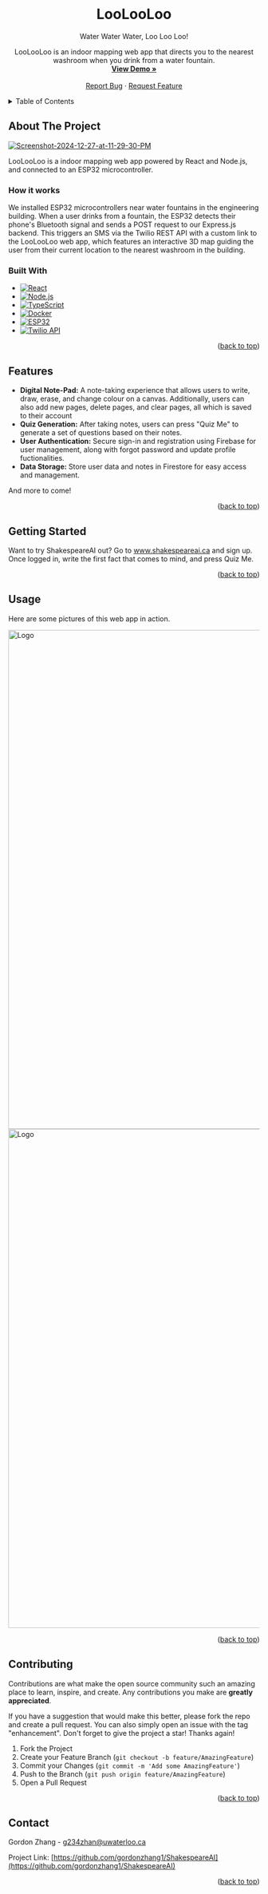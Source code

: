 <!-- Improved compatibility of back to top link: See: https://github.com/othneildrew/Best-README-Template/pull/73 -->
<a id="readme-top"></a>
<!--
*** Thanks for checking out the Best-README-Template. If you have a suggestion
*** that would make this better, please fork the repo and create a pull request
*** or simply open an issue with the tag "enhancement".
*** Don't forget to give the project a star!
*** Thanks again! Now go create something AMAZING! :D
-->



<!-- PROJECT SHIELDS -->
<!--
*** I'm using markdown "reference style" links for readability.
*** Reference links are enclosed in brackets [ ] instead of parentheses ( ).
*** See the bottom of this document for the declaration of the reference variables
*** for contributors-url, forks-url, etc. This is an optional, concise syntax you may use.
*** https://www.markdownguide.org/basic-syntax/#reference-style-links
-->




<!-- PROJECT LOGO -->
<br />
<div align="center">

<h1 align="center">LooLooLoo</h1>

  <p align="center">
Water Water Water, Loo Loo Loo! 

LooLooLoo is an indoor mapping web app that directs you to the nearest washroom when you drink from a water fountain.     <br />
    <a href="https://www.youtube.com/watch?v=lmbQf5aHT-o" target="_blank"><strong>View Demo »</strong></a>
    <br />
    <br />
    <a href="https://github.com/gordonzhang1/ShakespeareAI/issues/new?labels=bug&template=bug-report---.md">Report Bug</a>
    ·
    <a href="https://github.com/gordonzhang1/ShakespeareAI/issues/new?labels=enhancement&template=feature-request---.md">Request Feature</a>
  </p>
</div>



<!-- TABLE OF CONTENTS -->
<details>
  <summary>Table of Contents</summary>
  <ol>
    <li>
      <a href="#about-the-project">About The Project</a>
      <ul>
        <li><a href="#built-with">Built With</a></li>
      </ul>
    </li>
    <li>
      <a href="#getting-started">Getting Started</a>
    </li>
    <li><a href="#usage">Usage</a></li>
    <li><a href="#contributing">Contributing</a></li>
    <li><a href="#contact">Contact</a></li>
  </ol>
</details>



<!-- ABOUT THE PROJECT -->
## About The Project
<a href="https://github.com/gordonzhang1/LooLooLoo1"><img src="https://i.ibb.co/Wkzbj63/Screenshot-2024-12-27-at-11-29-30-PM.png" alt="Screenshot-2024-12-27-at-11-29-30-PM" border="0"></a>

  <p>  LooLooLoo is a indoor mapping web app powered by React and Node.js, and connected to an ESP32 microcontroller.
</p>

<h3>  How it works
</h3>
<p>
We installed ESP32 microcontrollers near water fountains in the engineering building. When a user drinks from a fountain, the ESP32 detects their phone's Bluetooth signal and sends a POST request to our Express.js backend. This triggers an SMS via the Twilio REST API with a custom link to the LooLooLoo web app, which features an interactive 3D map guiding the user from their current location to the nearest washroom in the building.

</p>


### Built With

* [![React][React.js]][React-url]
* [![Node.js][Node.js]][Node-url]
* [![TypeScript][TypeScript]][TypeScript-url]
* [![Docker][Docker]][Docker-url]
* [![ESP32][ESP32]][ESP32-url]
* [![Twilio API][Twilio-API]][Twilio-API-url]





<p align="right">(<a href="#readme-top">back to top</a>)</p>

## Features
<ul>
  <li><strong>Digital Note-Pad:</strong> A note-taking experience that allows users to write, draw, erase, and change colour on a canvas. Additionally, users can also add new pages, delete pages, and clear pages, all which is saved to their account</li>
  <li><strong>Quiz Generation:</strong> After taking notes, users can press "Quiz Me" to generate a set of questions based on their notes.</li>
  <li><strong>User Authentication:</strong> Secure sign-in and registration using Firebase for user management, along with forgot password and update profile fuctionalities.</li>
  <li><strong>Data Storage:</strong> Store user data and notes in Firestore for easy access and management.</li>
</ul>
And more to come! 
<p align="right">(<a href="#readme-top">back to top</a>)</p>



<!-- GETTING STARTED -->
## Getting Started

<p>Want to try ShakespeareAI out? Go to <a href="https://www.shakespeareai.ca/">www.shakespeareai.ca</a> and sign up. Once logged in, write the first fact that comes to mind, and press Quiz Me.</p>
<p align="right">(<a href="#readme-top">back to top</a>)</p>



<!-- USAGE EXAMPLES -->
## Usage

<p>Here are some pictures of this web app in action.</p>
<img src="/src/assets/sa-cover.jpeg" alt="Logo" width="1000" height="auto">
<img src="/src/assets/quiz.jpeg" alt="Logo" width="1000" height="auto">


<p align="right">(<a href="#readme-top">back to top</a>)</p>




<!-- CONTRIBUTING -->
## Contributing

Contributions are what make the open source community such an amazing place to learn, inspire, and create. Any contributions you make are **greatly appreciated**.

If you have a suggestion that would make this better, please fork the repo and create a pull request. You can also simply open an issue with the tag "enhancement".
Don't forget to give the project a star! Thanks again!

1. Fork the Project
2. Create your Feature Branch (`git checkout -b feature/AmazingFeature`)
3. Commit your Changes (`git commit -m 'Add some AmazingFeature'`)
4. Push to the Branch (`git push origin feature/AmazingFeature`)
5. Open a Pull Request

<p align="right">(<a href="#readme-top">back to top</a>)</p>




<!-- CONTACT -->
## Contact

Gordon Zhang - g234zhan@uwaterloo.ca

Project Link: [https://github.com/gordonzhang1/ShakespeareAI](https://github.com/gordonzhang1/ShakespeareAI)

<p align="right">(<a href="#readme-top">back to top</a>)</p>






<!-- MARKDOWN LINKS & IMAGES -->
<!-- https://www.markdownguide.org/basic-syntax/#reference-style-links -->
[contributors-shield]: https://img.shields.io/github/contributors/gordonzhang1/ShakespeareAI.svg?style=for-the-badge
[contributors-url]: https://github.com/gordonzhang1/ShakespeareAI/graphs/contributors
[forks-shield]: https://img.shields.io/github/forks/gordonzhang1/ShakespeareAI.svg?style=for-the-badge
[forks-url]: https://github.com/gordonzhang1/ShakespeareAI/network/members
[stars-shield]: https://img.shields.io/github/stars/gordonzhang1/ShakespeareAI.svg?style=for-the-badge
[stars-url]: https://github.com/gordonzhang1/ShakespeareAI/stargazers
[issues-shield]: https://img.shields.io/github/issues/gordonzhang1/ShakespeareAI.svg?style=for-the-badge
[issues-url]: https://github.com/gordonzhang1/ShakespeareAI/issues
[license-shield]: https://img.shields.io/github/license/gordonzhang1/ShakespeareAI.svg?style=for-the-badge
[license-url]: https://github.com/gordonzhang1/ShakespeareAI/blob/master/LICENSE.txt
[linkedin-shield]: https://img.shields.io/badge/-LinkedIn-black.svg?style=for-the-badge&logo=linkedin&colorB=555
[linkedin-url]: https://linkedin.com/in/gordonzhang1
[product-screenshot]: images/screenshot.png
[Next.js]: https://img.shields.io/badge/next.js-000000?style=for-the-badge&logo=nextdotjs&logoColor=white
[Next-url]: https://nextjs.org/
[React.js]: https://img.shields.io/badge/React-20232A?style=for-the-badge&logo=react&logoColor=61DAFB
[React-url]: https://reactjs.org/
[Vue.js]: https://img.shields.io/badge/Vue.js-35495E?style=for-the-badge&logo=vuedotjs&logoColor=4FC08D
[Vue-url]: https://vuejs.org/
[Angular.io]: https://img.shields.io/badge/Angular-DD0031?style=for-the-badge&logo=angular&logoColor=white
[Angular-url]: https://angular.io/
[Svelte.dev]: https://img.shields.io/badge/Svelte-4A4A55?style=for-the-badge&logo=svelte&logoColor=FF3E00
[Svelte-url]: https://svelte.dev/
[Laravel.com]: https://img.shields.io/badge/Laravel-FF2D20?style=for-the-badge&logo=laravel&logoColor=white
[Laravel-url]: https://laravel.com
[Bootstrap.com]: https://img.shields.io/badge/Bootstrap-563D7C?style=for-the-badge&logo=bootstrap&logoColor=white
[Bootstrap-url]: https://getbootstrap.com
[JQuery.com]: https://img.shields.io/badge/jQuery-0769AD?style=for-the-badge&logo=jquery&logoColor=white
[JQuery-url]: https://jquery.com 
[Node.js]: https://img.shields.io/badge/Node.js-43853D?style=for-the-badge&logo=node.js&logoColor=white
[Node-url]: https://nodejs.org
[Node.js]: https://img.shields.io/badge/Node.js-43853D?style=for-the-badge&logo=node.js&logoColor=white
[Node-url]: https://nodejs.org/


[TypeScript]: https://img.shields.io/badge/TypeScript-3178C6?style=for-the-badge&logo=typescript&logoColor=white
[TypeScript-url]: https://www.typescriptlang.org/
[Docker]: https://img.shields.io/badge/Docker-2496ED?style=for-the-badge&logo=docker&logoColor=white
[Docker-url]: https://www.docker.com/
[ESP32]: https://img.shields.io/badge/ESP32-525DDC?style=for-the-badge&logo=esphome&logoColor=white
[ESP32-url]: https://www.espressif.com/en/products/socs/esp32
[Twilio-API]: https://img.shields.io/badge/Twilio%20API-F22F46?style=for-the-badge&logo=twilio&logoColor=white
[Twilio-API-url]: https://www.twilio.com/


